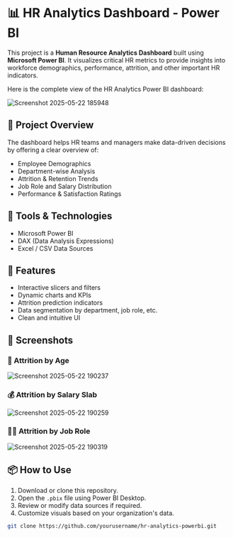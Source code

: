 # 📊 HR Analytics Dashboard - Power BI

This project is a **Human Resource Analytics Dashboard** built using **Microsoft Power BI**. It visualizes critical HR metrics to provide insights into workforce demographics, performance, attrition, and other important HR indicators.

Here is the complete view of the HR Analytics Power BI dashboard:

![Screenshot 2025-05-22 185948](https://github.com/user-attachments/assets/b8310ba0-1049-49b5-a450-bc43d9e305ee)

## 📁 Project Overview

The dashboard helps HR teams and managers make data-driven decisions by offering a clear overview of:

- Employee Demographics
- Department-wise Analysis
- Attrition & Retention Trends
- Job Role and Salary Distribution
- Performance & Satisfaction Ratings

## 🧰 Tools & Technologies

- Microsoft Power BI
- DAX (Data Analysis Expressions)
- Excel / CSV Data Sources

## 🚀 Features

- Interactive slicers and filters
- Dynamic charts and KPIs
- Attrition prediction indicators
- Data segmentation by department, job role, etc.
- Clean and intuitive UI

## 📸 Screenshots

### 👥 Attrition by Age


![Screenshot 2025-05-22 190237](https://github.com/user-attachments/assets/1e3d6d26-5fa6-4021-a923-179bee4dd667)

### 💰 Attrition by Salary Slab

![Screenshot 2025-05-22 190259](https://github.com/user-attachments/assets/7e36adfa-03c7-4ee9-b6a7-a7d2dd9ee0c0)


### 🧑‍💼 Attrition by Job Role

![Screenshot 2025-05-22 190319](https://github.com/user-attachments/assets/18cb6d2d-6e0b-40b0-b707-684bafb1bbe6)


## 📦 How to Use

1. Download or clone this repository.
2. Open the `.pbix` file using Power BI Desktop.
3. Review or modify data sources if required.
4. Customize visuals based on your organization's data.

```bash
git clone https://github.com/yourusername/hr-analytics-powerbi.git
